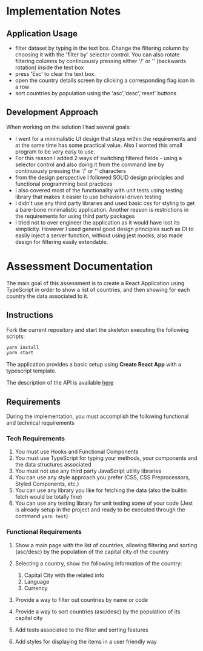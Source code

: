 # Implementation Notes
## Application Usage
- filter dataset by typing in the text box. Change the filtering column by choosing it with the 'filter by' selector control. You can also rotate filtering columns by continuously pressing either '/' or '\' (backwards rotation) inside the text box
- press 'Esc' to clear the text box.
- open the country details screen by clicking a corresponding flag icon in a row
- sort countries by population using the 'asc','desc','reset' buttons
## Development Approach
When working on the solution I had several goals:
- I went for a minimalistic UI design that stays within the requirements and at the same time has some practical value. Also I wanted this small program to be very easy to use.
- For this reason I added 2 ways of switching filtered fields - using a selector control and also doing it from the command line by continuously pressing the '/' or '\' characters
- from the design perspective I followed SOLID design principles and functional programming best practices
- I also covered most of the functionality with unit tests using testing library that makes it easier to use behavioral driven testing
- I didn't use any third party libraries and used basic css for styling to get a bare-bone minimalistic application. Another reason is restrictions in the requirements for using third party packages
- I tried not to over engineer the application as it would have lost its simplicity. However I used general good design principles such as DI to easily inject a server function, without using jest mocks, also made design for filtering easily extendable. 

# Assessment Documentation

The main goal of this assessment is to create a React Application using TypeScript in order to show a list of countries, and then showing for each country the data associated to it.  

## Instructions

Fork the current repository and start the skeleton executing the following scripts:

```s
yarn install
yarn start 
```

The application provides a basic setup using **Create React App** with a typescript template. 

The description of the API is available [here](https://restcountries.eu/?ref=public-apis)

## Requirements

During the implementation, you must accomplish the following functional and technical requirements

### Tech Requirements

1. You must use Hooks and Functional Components
2. You must use TypeScript for typing your methods, your components and the data structures associated
3. You must not use any third party JavaScript utility libraries 
4. You can use any style approach you prefer (CSS, CSS Preprocessors, Styled Components, etc.) 
5. You can use any library you like for fetching the data (also the builtin fetch would be totally fine)
6. You can use any testing library for unit testing some of your code (Jest is already setup in the project and ready to be executed through the command `yarn test`)

### Functional Requirements

1. Show a main page with the list of countries, allowing filtering and sorting (asc/desc) by the population of the capital city of the country 
   
2. Selecting a country, show the following information of the country:
   1. Capital City with the related info
   2. Language
   3. Currency

3. Provide a way to filter out countries by name or code
   
4. Provide a way to sort countries (asc/desc) by the population of its capital city 
   
5.  Add tests associated to the filter and sorting features
   
6.  Add styles for displaying the items in a user friendly way
